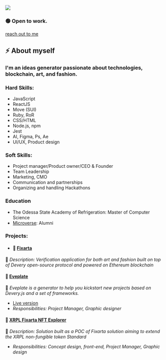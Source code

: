 ![](https://img.shields.io/badge/Microverse-blueviolet)

### 🟢 Open to work.
[reach out to me](mailto:chigiwowwow@gmail.com)


## :zap: About myself  
### I'm an ideas generator passionate about technologies, blockchain, art, and fashion. 
### Hard Skills:
- JavaScript
- ReactJS
- Move (SUI)
- Ruby, RoR
- CSS/HTML
- Node.js, npm
- Jest
- AI, Figma, Ps, Ae
- UI/UX, Product design

### Soft Skills:
- Project manager/Product owner/CEO & Founder
- Team Leadership
- Marketing, CMO
- Communication and partnerships
- Organizing and handling Hackathons

### Education
- The Odessa State Academy of Refrigeration: Master of Computer Science
- [Microverse](https://www.microverse.org/): Alumni 


### Projects:
- #### :memo: [Fixarta](https://github.com/fixarta)
:pushpin: *Description: Verification application for both art and fashion built on top of Devery open-source protocol and powered on Ethereum blockchain*

#### :memo: [Eveplate](https://github.com/devery/eveplate)
:pushpin: *Eveplate is a generator to help you kickstart new projects based on Devery.js and a set of frameworks.*

- [Live version](https://devery.github.io/eveplate/)
- *Responsibilities: Project Manager, Graphic designer*

#### :memo: [XRPL Fixarta NFT Explorer](https://github.com/petushka1/xrpl-Non-Fungible-Token-Product-Edition-Proposal)
:pushpin: *Description: Solution built as a POC of Fixarta solution aiming to extend the XRPL non-fungible token Standard*
- *Responsibilities: Concept design, front-end, Project Manager, Graphic design*
